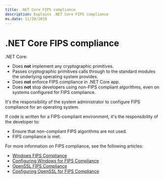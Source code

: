 ```yaml
---
title: .NET Core FIPS compliance
description: Explains .NET Core FIPS compliance
ms.date: 11/20/2019
---
```


# .NET Core FIPS compliance

.NET Core:

* Does **not** implement any cryptographic primitives.
* Passes cryptographic primitives calls through to the standard modules the underlying operating system provides.
* Does **not** enforce FIPS compliance in .NET Core app.
* Does **not** stop developers using non-FIPS compliant algorithms, even on systems configured for FIPS compliance.

It's the responsibility of the system administrator to configure FIPS compliance for an operating system.

If code is written for a FIPS-compliant environment, it's the responsibility of the developer to:

* Ensure that non-compliant FIPS algorithms are not used.
* FIPS compliance is met.

For more information on FIPS compliance, see the following articles:

* [Windows FIPS Compliance](/windows/security/threat-protection/fips-140-validation)
* [Configuring Windows for FIPS Compliance](/windows/security/threat-protection/security-policy-settings/system-cryptography-use-fips-compliant-algorithms-for-encryption-hashing-and-signing)
* [OpenSSL FIPS Compliance](https://www.openssl.org/docs/fips.html)
* [Configuring OpenSSL for FIPS Compliance](https://www.openssl.org/docs/fips/UserGuide.pdf)
